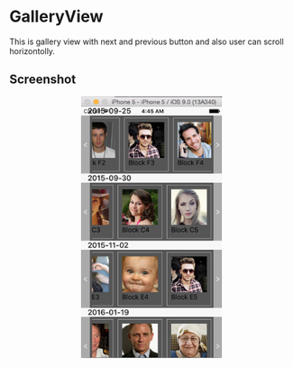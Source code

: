 # GalleryView
This is gallery view with next and previous button and also user can scroll horizontolly. 

## Screenshot
<div style="width:100%;text-align:center">
<img width="250px" src="https://github.com/limingmatata/GalleryView/blob/master/Screen%20Shot%202015-11-17%20at%204.45.33%20AM.png"/>
</div>
